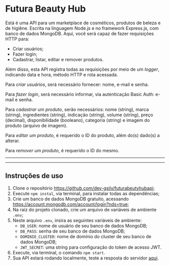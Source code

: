 # Futura Beauty Hub

Está é uma API para um marketplace de cosméticos, produtos de beleza e de higiêne. Escrita na linguagem Node.js e no framework Express.js, com banco de dados MongoDB. Aqui, você será capaz de fazer requisições HTTP para:
- Criar usuários;
- Fazer login;
- Cadastrar, listar, editar e remover produtos.

Além disso, esta API registra todas as requisições por meio de um _logger_, indicando data e hora, método HTTP e rota acessada.

Para _criar usuários_, será necessário fornecer: nome, e-mail e senha.

Para _fazer login_, será necessário informar, via autenticação Basic Auth: e-mail e senha.

Para _cadastrar um produto_, serão necessários: nome (string), marca (string), ingredientes (string), indicação (string), volume (string), preço (decimal), disponibilidade (booleano), categoria (string) e imagem do produto (arquivo de imagem).

Para _editar um produto_, é requerido o ID do produto, além do(s) dado(s) a alterar.

Para _remover um produto_, é requerido o ID do mesmo.

***
***

## Instruções de uso
1. Clone o repositório https://github.com/dev-gsilv/futurabeutyhubapi;
2. Execute `npm instal`, via terminal, para instalar todas as dependências;
3. Crie um banco de dados MongoDB gratuito, acessando https://account.mongodb.com/account/login?nds=true;
4. Na raiz do projeto clonado, crie um arquivo de variáveis de ambiente `.env`;
5. Neste arquivo `.env`, insira as seguintes variáveis de ambiente: 
    - `DB_USER`: nome de usuário de seu banco de dados MongoDB;
    - `DB_PASS`: senha de seu banco de dados MongoDB;
    - `DOMINIO_CLUSTER`: nome de domínio do cluster de seu banco de dados MongoDB;
    - `JWT_SECRET`: uma string para configuração do token de acesso JWT.
6. Execute, via terminal, o comando `npm start`.
7. Sua API estará rodando localmente, teste a resposta do servidor [aqui](localhost:3000/healthcheck).
